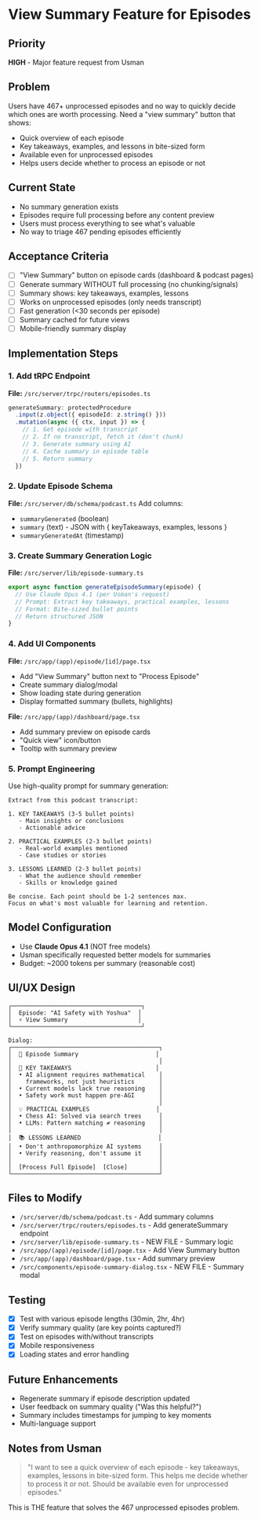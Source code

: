 # View Summary Feature for Episodes

## Priority
**HIGH** - Major feature request from Usman

## Problem
Users have 467+ unprocessed episodes and no way to quickly decide which ones are worth processing. Need a "view summary" button that shows:
- Quick overview of each episode
- Key takeaways, examples, and lessons in bite-sized form
- Available even for unprocessed episodes
- Helps users decide whether to process an episode or not

## Current State
- No summary generation exists
- Episodes require full processing before any content preview
- Users must process everything to see what's valuable
- No way to triage 467 pending episodes efficiently

## Acceptance Criteria
- [ ] "View Summary" button on episode cards (dashboard & podcast pages)
- [ ] Generate summary WITHOUT full processing (no chunking/signals)
- [ ] Summary shows: key takeaways, examples, lessons
- [ ] Works on unprocessed episodes (only needs transcript)
- [ ] Fast generation (<30 seconds per episode)
- [ ] Summary cached for future views
- [ ] Mobile-friendly summary display

## Implementation Steps

### 1. Add tRPC Endpoint
**File:** `/src/server/trpc/routers/episodes.ts`
```typescript
generateSummary: protectedProcedure
  .input(z.object({ episodeId: z.string() }))
  .mutation(async ({ ctx, input }) => {
    // 1. Get episode with transcript
    // 2. If no transcript, fetch it (don't chunk)
    // 3. Generate summary using AI
    // 4. Cache summary in episode table
    // 5. Return summary
  })
```

### 2. Update Episode Schema
**File:** `/src/server/db/schema/podcast.ts`
Add columns:
- `summaryGenerated` (boolean)
- `summary` (text) - JSON with { keyTakeaways, examples, lessons }
- `summaryGeneratedAt` (timestamp)

### 3. Create Summary Generation Logic
**File:** `/src/server/lib/episode-summary.ts`
```typescript
export async function generateEpisodeSummary(episode) {
  // Use Claude Opus 4.1 (per Usman's request)
  // Prompt: Extract key takeaways, practical examples, lessons
  // Format: Bite-sized bullet points
  // Return structured JSON
}
```

### 4. Add UI Components
**File:** `/src/app/(app)/episode/[id]/page.tsx`
- Add "View Summary" button next to "Process Episode"
- Create summary dialog/modal
- Show loading state during generation
- Display formatted summary (bullets, highlights)

**File:** `/src/app/(app)/dashboard/page.tsx`
- Add summary preview on episode cards
- "Quick view" icon/button
- Tooltip with summary preview

### 5. Prompt Engineering
Use high-quality prompt for summary generation:
```
Extract from this podcast transcript:

1. KEY TAKEAWAYS (3-5 bullet points)
   - Main insights or conclusions
   - Actionable advice
   
2. PRACTICAL EXAMPLES (2-3 bullet points)
   - Real-world examples mentioned
   - Case studies or stories
   
3. LESSONS LEARNED (2-3 bullet points)
   - What the audience should remember
   - Skills or knowledge gained

Be concise. Each point should be 1-2 sentences max.
Focus on what's most valuable for learning and retention.
```

## Model Configuration
- Use **Claude Opus 4.1** (NOT free models)
- Usman specifically requested better models for summaries
- Budget: ~2000 tokens per summary (reasonable cost)

## UI/UX Design
```
┌─────────────────────────────────────┐
│  Episode: "AI Safety with Yoshua"  │
│  ⚡ View Summary                    │
└─────────────────────────────────────┘

Dialog:
┌──────────────────────────────────────────┐
│  📝 Episode Summary                      │
│                                          │
│  🎯 KEY TAKEAWAYS                        │
│  • AI alignment requires mathematical    │
│    frameworks, not just heuristics       │
│  • Current models lack true reasoning    │
│  • Safety work must happen pre-AGI       │
│                                          │
│  💡 PRACTICAL EXAMPLES                   │
│  • Chess AI: Solved via search trees     │
│  • LLMs: Pattern matching ≠ reasoning    │
│                                          │
│  📚 LESSONS LEARNED                      │
│  • Don't anthropomorphize AI systems     │
│  • Verify reasoning, don't assume it     │
│                                          │
│  [Process Full Episode]  [Close]         │
└──────────────────────────────────────────┘
```

## Files to Modify
- `/src/server/db/schema/podcast.ts` - Add summary columns
- `/src/server/trpc/routers/episodes.ts` - Add generateSummary endpoint
- `/src/server/lib/episode-summary.ts` - NEW FILE - Summary logic
- `/src/app/(app)/episode/[id]/page.tsx` - Add View Summary button
- `/src/app/(app)/dashboard/page.tsx` - Add summary preview
- `/src/components/episode-summary-dialog.tsx` - NEW FILE - Summary modal

## Testing
- [x] Test with various episode lengths (30min, 2hr, 4hr)
- [x] Verify summary quality (are key points captured?)
- [x] Test on episodes with/without transcripts
- [x] Mobile responsiveness
- [x] Loading states and error handling

## Future Enhancements
- Regenerate summary if episode description updated
- User feedback on summary quality ("Was this helpful?")
- Summary includes timestamps for jumping to key moments
- Multi-language support

## Notes from Usman
> "I want to see a quick overview of each episode - key takeaways, examples, lessons in bite-sized form. This helps me decide whether to process it or not. Should be available even for unprocessed episodes."

This is THE feature that solves the 467 unprocessed episodes problem.
